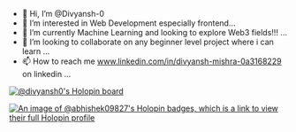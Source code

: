 - 👋 Hi, I’m @Divyansh-0
- 👀 I’m interested in Web Development especially frontend...
- 🌱 I’m currently Machine Learning and looking to explore Web3 fields!!! ...
- 💞️ I’m looking to collaborate on any beginner level project where i can learn ...
- 📫 How to reach me www.linkedin.com/in/divyansh-mishra-0a3168229 on linkedin ...


[![@divyansh0's Holopin board](https://holopin.me/divyansh0)](https://holopin.io/@divyansh0)
<!---
Divyansh-0/Divyansh-0 is a ✨ special ✨ repository because its `README.md` (this file) appears on your GitHub profile.
You can click the Preview link to take a look at your changes.
--->

[![An image of @abhishek09827's Holopin badges, which is a link to view their full Holopin profile](https://holopin.me/abhishek09827)](https://holopin.io/@abhishek09827)
